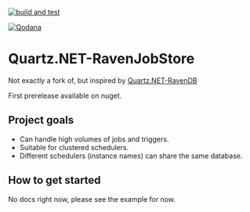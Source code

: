 [![build and test](https://github.com/JezhikLaas/quartznet-RavenJobStore/actions/workflows/build-and-test.yml/badge.svg)](https://github.com/JezhikLaas/quartznet-RavenJobStore/actions/workflows/build-and-test.yml)

[![Qodana](https://github.com/JezhikLaas/quartznet-RavenJobStore/actions/workflows/code_quality.yml/badge.svg)](https://github.com/JezhikLaas/quartznet-RavenJobStore/actions/workflows/code_quality.yml)


# Quartz.NET-RavenJobStore
Not exactly a fork of, but inspired by [Quartz.NET-RavenDB](https://github.com/ravendb/quartznet-RavenDB)

First prerelease available on nuget.

## Project goals
* Can handle high volumes of jobs and triggers.
* Suitable for clustered schedulers.
* Different schedulers (instance names) can share the same database.

## How to get started
No docs right now, please see the example for now.